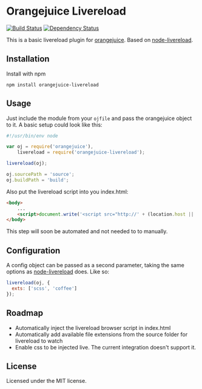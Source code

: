 # Orangejuice Livereload

[![Build Status](https://travis-ci.org/javoire/orangejuice-livereload.png?branch=tests)](https://travis-ci.org/javoire/orangejuice-livereload)
[![Dependency Status](https://david-dm.org/javoire/orangejuice-livereload.png)](https://david-dm.org/javoire/orangejuice-livereload)

This is a basic livereload plugin for [orangejuice](https://github.com/jpettersson/orangejuice). Based on [node-livereload](https://github.com/mnmly/node-livereload).

## Installation

Install with npm
```
npm install orangejuice-livereload
```

## Usage

Just include the module from your ```ojfile``` and pass the orangejuice object to it. A basic setup could look like this:
```JavaScript
#!/usr/bin/env node

var oj = require('orangejuice'),
    livereload = require('orangejuice-livereload');

livereload(oj);

oj.sourcePath = 'source';
oj.buildPath = 'build';
```
Also put the livereload script into you index.html:
```HTML
<body>
    ...
    <script>document.write('<script src="http://' + (location.host || 'localhost').split(':')[0] + ':35729/livereload.js"></' + 'script>')</script>
</body>
```
This step will soon be automated and not needed to to manually.

## Configuration

A config object can be passed as a second parameter, taking the same options as [node-livereload](https://github.com/mnmly/node-livereload#options) does. Like so:
```JavaScript
livereload(oj, {
  exts: ['scss', 'coffee']
});
```

## Roadmap

* Automatically inject the livereload browser script in index.html
* Automatically add available file extensions from the source folder for livereload to watch
* Enable css to be injected live. The current integration doesn't support it.

## License

Licensed under the MIT license.
